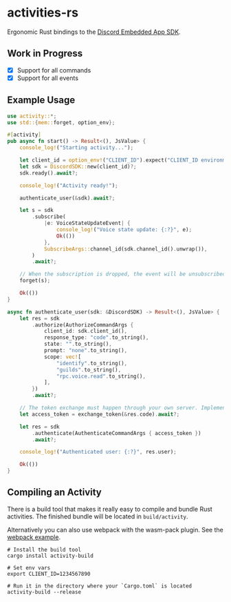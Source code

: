 # activities-rs

Ergonomic Rust bindings to the [Discord Embedded App SDK](https://github.com/discord/embedded-app-sdk).

## Work in Progress

- [x] Support for all commands
- [x] Support for all events

## Example Usage

```rust
use activity::*;
use std::{mem::forget, option_env};

#[activity]
pub async fn start() -> Result<(), JsValue> {
    console_log!("Starting activity...");

    let client_id = option_env!("CLIENT_ID").expect("CLIENT_ID environment variable must be set");
    let sdk = DiscordSDK::new(client_id)?;
    sdk.ready().await?;

    console_log!("Activity ready!");

    authenticate_user(&sdk).await?;

    let s = sdk
        .subscribe(
            |e: VoiceStateUpdateEvent| {
                console_log!("Voice state update: {:?}", e);
                Ok(())
            },
            SubscribeArgs::channel_id(sdk.channel_id().unwrap()),
        )
        .await?;

    // When the subscription is dropped, the event will be unsubscribed
    forget(s);

    Ok(())
}

async fn authenticate_user(sdk: &DiscordSDK) -> Result<(), JsValue> {
    let res = sdk
        .authorize(AuthorizeCommandArgs {
            client_id: sdk.client_id(),
            response_type: "code".to_string(),
            state: "".to_string(),
            prompt: "none".to_string(),
            scope: vec![
                "identify".to_string(),
                "guilds".to_string(),
                "rpc.voice.read".to_string(),
            ],
        })
        .await?;

    // The token exchange must happen through your own server. Implement this yourself!
    let access_token = exchange_token(&res.code).await?;

    let res = sdk
        .authenticate(AuthenticateCommandArgs { access_token })
        .await?;

    console_log!("Authenticated user: {:?}", res.user);

    Ok(())
}
```

## Compiling an Activity

There is a build tool that makes it really easy to compile and bundle Rust activities. The finished bundle will be located in `build/activity`.

Alternatively you can also use webpack with the wasm-pack plugin. See the [webpack example](examples/webpack).

```shell
# Install the build tool
cargo install activity-build

# Set env vars
export CLIENT_ID=1234567890

# Run it in the directory where your `Cargo.toml` is located
activity-build --release
```
